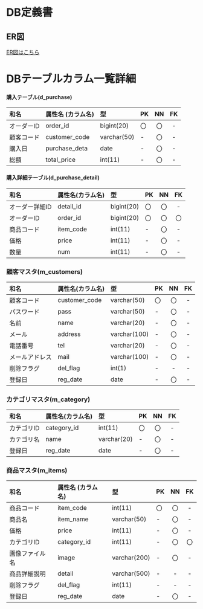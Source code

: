 # DB定義書
## ER図 
[ER図はこちら](https://github.com/Aso2001409/2021sys-design/blob/main/ER.md "ER図はこちら")

# DBテーブルカラム一覧詳細

#### 購入テーブル(d_purchase)
|和名|属性名 (カラム名)     |型          |PK         |NN          |FK        |
|:----|:----------|:------------|:------------|:------------:|:---------:|
|オーダーID|order_id  |bigint(20)  |〇          |〇          |-         |
|顧客コード|customer_code |varchar(50)|       -  |〇          |-         |
|購入日|purchase_deta |date     | -          |〇          |          -|
|総額|total_price |int(11)    |-           |〇          |-          |


#### 購入詳細テーブル(d_purchase_detail)
|和名|属性名(カラム名)     |型          |PK    |NN   |FK   |
|:---|:----------|:------------|:------|:-----:|:-----:|
|オーダー詳細ID|detail_id |bigint(20)|〇        |〇   |-    |
|オーダーID|order_id |bigint(20)|〇        |〇    |〇    |
|商品コード|item_code |int(11)     |-     |〇    |-    |
|価格|price     |int(11)     |-     |〇    |-    |
|数量|num       |int(11)     |-     |〇     |-   |


### 顧客マスタ(m_customers)
|和名|属性名(カラム名)     |型          |PK    |NN   |FK   |
|:---|:----------|:------------|:------|:-----:|:-----:|
|顧客コード|customer_code|varchar(50)|〇  |〇    |-    |
|パスワード|pass      |varchar(50)|-      |〇    |-    |
|名前|name      |varchar(20)|-      |〇     |-   |
|メール|address   |varchar(100)|-     |〇   |-    |
|電話番号|tel       |varchar(20)|-      |〇   |-    |
|メールアドレス|mail      |varchar(100)|-     |〇   |-    |
|削除フラグ|del_flag  |int(1)      |-     |-    |-    |
|登録日|reg_date  |date        |-     |〇   |-    |


### カテゴリマスタ(m_category)
|和名|属性名(カラム名)     |型          |PK    |NN   |FK   |
|:---|:----------|:------------|:------|:-----:|:-----:|
|カテゴリID|category_id |int(11)   |〇    |〇   |-     |
|カテゴリ名|name      |varchar(20) |-     |〇   |-    |
|登録日|reg_date  |date    |-     |〇   |-    |

### 商品マスタ(m_items)
|和名|属性名  (カラム名)   |型          |PK    |NN   |FK   |
|:----|:----------|:------------|:------|:-----:|:-----:|
|商品コード|item_code |int(11)     |〇    |〇   |-     |
|商品名|item_name |varchar(50) |-     |〇    |-    |
|価格|price     |int(11)     |-     |〇   |-     |
|カテゴリID|category_id |int(11)   |-     |〇   |〇    |
|画像ファイル名|image     |varchar(200) |-    |〇   |-     |
|商品詳細説明|detail    |varchar(500) |-    |-    |-    |
|削除フラグ|del_flag  |int(11)     |-     |-    |-    |
|登録日|reg_date  |date        |-     |〇   |-     |
